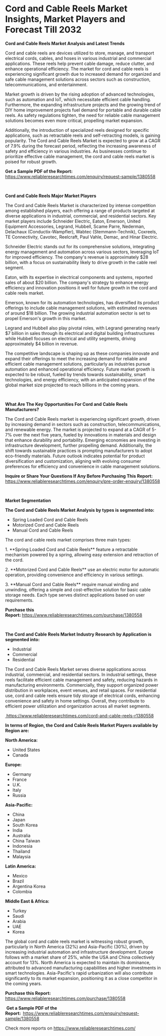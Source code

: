 <p><h1>Cord and Cable Reels Market Insights, Market Players and Forecast Till 2032</h1></p><p><strong>Cord and Cable Reels Market Analysis and Latest Trends</strong></p>
<p><p>Cord and cable reels are devices utilized to store, manage, and transport electrical cords, cables, and hoses in various industrial and commercial applications. These reels help prevent cable damage, reduce clutter, and enhance operational efficiency. The market for cord and cable reels is experiencing significant growth due to increased demand for organized and safe cable management solutions across sectors such as construction, telecommunications, and entertainment.</p><p>Market growth is driven by the rising adoption of advanced technologies, such as automation and IoT, which necessitate efficient cable handling. Furthermore, the expanding infrastructure projects and the growing trend of DIY home improvement projects fuel demand for portable and durable cable reels. As safety regulations tighten, the need for reliable cable management solutions becomes even more critical, propelling market expansion.</p><p>Additionally, the introduction of specialized reels designed for specific applications, such as retractable reels and self-retracting models, is gaining popularity. The Cord and Cable Reels Market is expected to grow at a CAGR of 7.9% during the forecast period, reflecting the increasing awareness of safety and efficiency in various industries. As businesses continue to prioritize effective cable management, the cord and cable reels market is poised for robust growth.</p></p>
<p><strong>Get a Sample PDF of the Report:&nbsp;</strong> <a href="https://www.reliableresearchtimes.com/enquiry/request-sample/1380558?utm_campaign=3518&utm_medium=2&utm_source=Github&utm_content=ia&utm_term=11042025&utm_id=cord-and-cable-reels">https://www.reliableresearchtimes.com/enquiry/request-sample/1380558</a></p>
<p>&nbsp;</p>
<p><strong>Cord and Cable Reels Major Market Players</strong></p>
<p><p>The Cord and Cable Reels Market is characterized by intense competition among established players, each offering a range of products targeted at diverse applications in industrial, commercial, and residential sectors. Key market players include Schneider Electric, Eaton, Emerson, United Equipment Accessories, Legrand, Hubbell, Scame Parre, Nederman, Delachaux (Conductix-Wampfler), Wabtec (Stemmann-Technik), Coxreels, TE Connectivity, Cavotec, Reelcraft, Paul Vahle, Demac, and Hinar Electric.</p><p>Schneider Electric stands out for its comprehensive solutions, integrating energy management and automation across various sectors, leveraging IoT for improved efficiency. The company's revenue is approximately $28 billion, with a focus on sustainability likely to drive growth in the cable reel segment.</p><p>Eaton, with its expertise in electrical components and systems, reported sales of about $20 billion. The company's strategy to enhance energy efficiency and innovation positions it well for future growth in the cord and cable reels market.</p><p>Emerson, known for its automation technologies, has diversified its product offerings to include cable management solutions, with estimated revenues of around $18 billion. The growing industrial automation sector is set to propel Emerson's growth in this market.</p><p>Legrand and Hubbell also play pivotal roles, with Legrand generating nearly $7 billion in sales through its electrical and digital building infrastructures while Hubbell focuses on electrical and utility segments, driving approximately $4 billion in revenue.</p><p>The competitive landscape is shaping up as these companies innovate and expand their offerings to meet the increasing demand for reliable and efficient cable management solutions, particularly as industries pursue automation and enhanced operational efficiency. Future market growth is expected to be robust, fueled by trends towards sustainability, smart technologies, and energy efficiency, with an anticipated expansion of the global market size projected to reach billions in the coming years.</p></p>
<p>&nbsp;</p>
<p><strong>What Are The Key Opportunities For Cord and Cable Reels Manufacturers?</strong></p>
<p><p>The Cord and Cable Reels market is experiencing significant growth, driven by increasing demand in sectors such as construction, telecommunications, and renewable energy. The market is projected to expand at a CAGR of 5-7% over the next five years, fueled by innovations in materials and design that enhance durability and portability. Emerging economies are investing in infrastructure development, further propelling demand. Additionally, the shift towards sustainable practices is prompting manufacturers to adopt eco-friendly materials. Future outlook indicates potential for product diversification and customization, aligning with evolving consumer preferences for efficiency and convenience in cable management solutions.</p></p>
<p><strong>Inquire or Share Your Questions If Any Before Purchasing This Report:</strong> <a href="https://www.reliableresearchtimes.com/enquiry/pre-order-enquiry/1380558?utm_campaign=3518&utm_medium=2&utm_source=Github&utm_content=ia&utm_term=11042025&utm_id=cord-and-cable-reels">https://www.reliableresearchtimes.com/enquiry/pre-order-enquiry/1380558</a></p>
<p>&nbsp;</p>
<p><strong>Market Segmentation</strong></p>
<p><strong>The Cord and Cable Reels Market Analysis by types is segmented into:</strong></p>
<p><ul><li>Spring Loaded Cord and Cable Reels</li><li>Motorized Cord and Cable Reels</li><li>Manual Cord and Cable Reels</li></ul></p>
<p><p>The cord and cable reels market comprises three main types: </p><p>1. **Spring Loaded Cord and Cable Reels** feature a retractable mechanism powered by a spring, allowing easy extension and retraction of the cord. </p><p>2. **Motorized Cord and Cable Reels** use an electric motor for automatic operation, providing convenience and efficiency in various settings. </p><p>3. **Manual Cord and Cable Reels** require manual winding and unwinding, offering a simple and cost-effective solution for basic cable storage needs. Each type serves distinct applications based on user requirements.</p></p>
<p><strong>Purchase this Report:&nbsp;</strong><a href="https://www.reliableresearchtimes.com/purchase/1380558?utm_campaign=3518&utm_medium=2&utm_source=Github&utm_content=ia&utm_term=11042025&utm_id=cord-and-cable-reels">https://www.reliableresearchtimes.com/purchase/1380558</a></p>
<p>&nbsp;</p>
<p><strong>The Cord and Cable Reels Market Industry Research by Application is segmented into:</strong></p>
<p><ul><li>Industrial</li><li>Commercial</li><li>Residential</li></ul></p>
<p><p>The Cord and Cable Reels Market serves diverse applications across industrial, commercial, and residential sectors. In industrial settings, these reels facilitate efficient cable management and safety, reducing hazards in manufacturing environments. Commercially, they support organized power distribution in workplaces, event venues, and retail spaces. For residential use, cord and cable reels ensure tidy storage of electrical cords, enhancing convenience and safety in home settings. Overall, they contribute to efficient power utilization and organization across all market segments.</p></p>
<p><a href="https://www.reliableresearchtimes.com/cord-and-cable-reels-r1380558?utm_campaign=3518&utm_medium=2&utm_source=Github&utm_content=ia&utm_term=11042025&utm_id=cord-and-cable-reels">&nbsp;https://www.reliableresearchtimes.com/cord-and-cable-reels-r1380558</a></p>
<p><strong>In terms of Region, the Cord and Cable Reels Market Players available by Region are:</strong></p>
<p>
    <p> <strong> North America: </strong>
        <ul>
            <li>United States</li>
            <li>Canada</li>
        </ul>
        </p> 
    <p> <strong> Europe: </strong>
        <ul>
            <li>Germany</li>
            <li>France</li>
            <li>U.K.</li>
            <li>Italy</li>
            <li>Russia</li>
        </ul>
        </p> 
    <p> <strong> Asia-Pacific: </strong>
        <ul>
            <li>China</li>
            <li>Japan</li>
            <li>South Korea</li>
            <li>India</li>
            <li>Australia</li>
            <li>China Taiwan</li>
            <li>Indonesia</li>
            <li>Thailand</li>
            <li>Malaysia</li>
        </ul>
        </p> 
    <p> <strong> Latin America: </strong>
        <ul>
            <li>Mexico</li>
            <li>Brazil</li>
            <li>Argentina Korea</li>
            <li>Colombia</li>
        </ul>
        </p> 
    <p> <strong> Middle East & Africa: </strong>
        <ul>
            <li>Turkey</li>
            <li>Saudi</li>
            <li>Arabia</li>
            <li>UAE</li>
            <li>Korea</li>
        </ul>
    </p>
    </p>
<p><p>The global cord and cable reels market is witnessing robust growth, particularly in North America (32%) and Asia-Pacific (30%), driven by increasing industrial automation and infrastructure development. Europe follows with a market share of 25%, while the USA and China collectively account for 13%. North America is expected to maintain its dominance, attributed to advanced manufacturing capabilities and higher investments in smart technologies. Asia-Pacific's rapid urbanization will also contribute significantly to its market expansion, positioning it as a close competitor in the coming years.</p></p>
<p><strong>Purchase this Report: </strong><a href="https://www.reliableresearchtimes.com/purchase/1380558?utm_campaign=3518&utm_medium=2&utm_source=Github&utm_content=ia&utm_term=11042025&utm_id=cord-and-cable-reels">https://www.reliableresearchtimes.com/purchase/1380558</a></p>
<p>&nbsp;<strong>Get a Sample PDF of the Report:&nbsp;&nbsp;</strong><a href="https://www.reliableresearchtimes.com/enquiry/request-sample/1380558?utm_campaign=3518&utm_medium=2&utm_source=Github&utm_content=ia&utm_term=11042025&utm_id=cord-and-cable-reels">https://www.reliableresearchtimes.com/enquiry/request-sample/1380558</a></p>
<p><strong></strong></p>
<p>Check more reports on <a href="https://www.reliableresearchtimes.com/?utm_campaign=3518&utm_medium=2&utm_source=Github&utm_content=ia&utm_term=11042025&utm_id=cord-and-cable-reels">https://www.reliableresearchtimes.com/</a></p>